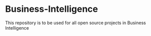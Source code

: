 # Business-Intelligence
This repository is to be used for all open source projects in Business Intelligence
